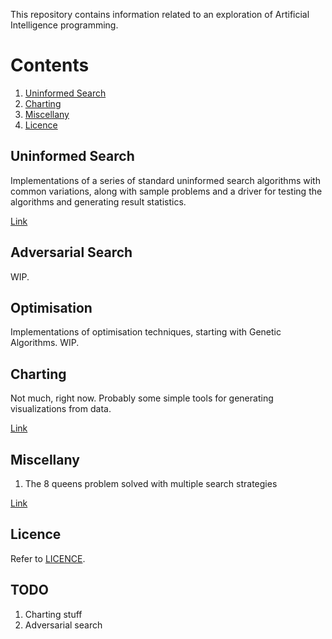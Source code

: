 This repository contains information related to an exploration of Artificial
Intelligence programming.

# Contents

1. [Uninformed Search](#uninformed-search)
1. [Charting](#charting)
1. [Miscellany](#miscellany)
1. [Licence](#licence)

## Uninformed Search

Implementations of a series of standard uninformed search algorithms with common
variations, along with sample problems and a driver for testing the algorithms
and generating result statistics.

[Link](./uninformed_search)

## Adversarial Search

WIP.

## Optimisation

Implementations of optimisation techniques, starting with Genetic Algorithms. WIP.

## Charting

Not much, right now. Probably some simple tools for generating visualizations
from data.

[Link](./charting)

## Miscellany

1. The 8 queens problem solved with multiple search strategies

[Link](./miscellany)

## Licence

Refer to [LICENCE](./LICENCE).

## TODO
1. Charting stuff
1. Adversarial search
